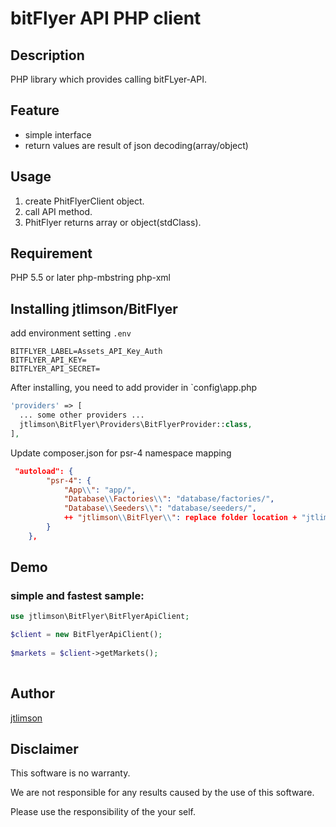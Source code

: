 bitFlyer API PHP client
=======================

## Description

PHP library which provides calling bitFLyer-API.

## Feature

- simple interface
- return values are result of json decoding(array/object)

## Usage

1. create PhitFlyerClient object.
2. call API method.
3. PhitFlyer returns array or object(stdClass).

## Requirement

PHP 5.5 or later
php-mbstring
php-xml

## Installing jtlimson/BitFlyer

add environment setting `.env`
```
BITFLYER_LABEL=Assets_API_Key_Auth
BITFLYER_API_KEY=
BITFLYER_API_SECRET=
```

After installing, you need to add provider in `config\app.php
```php
'providers' => [
  ... some other providers ...
  jtlimson\BitFlyer\Providers\BitFlyerProvider::class,
],
```

Update composer.json for psr-4 namespace mapping
```json
 "autoload": {
        "psr-4": {
            "App\\": "app/",
            "Database\\Factories\\": "database/factories/",
            "Database\\Seeders\\": "database/seeders/",
            ++ "jtlimson\\BitFlyer\\": replace folder location + "jtlimson/BitFlyer/src/"
        }
    },

```


## Demo

### simple and fastest sample:
```php
use jtlimson\BitFlyer\BitFlyerApiClient;

$client = new BitFlyerApiClient();
 
$markets = $client->getMarkets();
 
```

## Author

[jtlimson](https://github.com/jtlimson)

## Disclaimer

This software is no warranty.

We are not responsible for any results caused by the use of this software.

Please use the responsibility of the your self.

